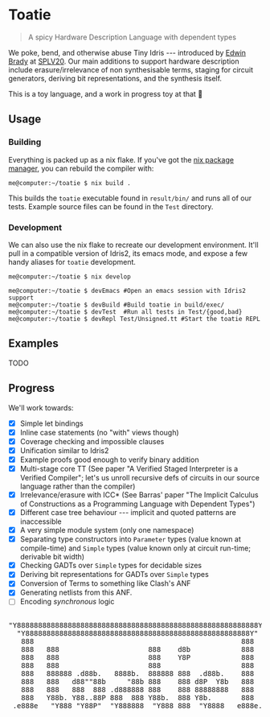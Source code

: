# Toatie

> A spicy Hardware Description Language with dependent types

We poke, bend, and otherwise abuse Tiny Idris --- introduced by [Edwin
Brady](https://github.com/edwinb) at [SPLV20](https://github.com/edwinb/SPLV20).
Our main additions to support hardware description include erasure/irrelevance of
non synthesisable terms, staging for circuit generators, deriving bit
representations, and the synthesis itself.

This is a toy language, and a work in progress toy at that 🤷

## Usage

### Building

Everything is packed up as a nix flake. If you've got the [nix package
manager](https://nixos.org/manual/nix/stable/#chap-installation), you can
rebuild the compiler with:

```console
me@computer:~/toatie $ nix build .
```

This builds the `toatie` executable found in `result/bin/` and runs all of our
tests. Example source files can be found in the `Test` directory.

### Development

We can also use the nix flake to recreate our development environment. It'll
pull in a compatible version of Idris2, its emacs mode, and expose a few handy
aliases for `toatie` development.

```console
me@computer:~/toatie $ nix develop

me@computer:~/toatie $ devEmacs #Open an emacs session with Idris2 support
me@computer:~/toatie $ devBuild #Build toatie in build/exec/
me@computer:~/toatie $ devTest  #Run all tests in Test/{good,bad}
me@computer:~/toatie $ devRepl Test/Unsigned.tt #Start the toatie REPL
```

## Examples

TODO

## Progress

We'll work towards:

  - [X] Simple let bindings
  - [X] Inline case statements (no "with" views though)
  - [X] Coverage checking and impossible clauses
  - [X] Unification similar to Idris2
  - [X] Example proofs good enough to verify binary addition
  - [X] Multi-stage core TT (See paper "A Verified Staged Interpreter is a
        Verified Compiler"; let's us unroll recursive defs of circuits in our
        source language rather than the compiler)
  - [X] Irrelevance/erasure with ICC* (See Barras' paper "The Implicit Calculus
        of Constructions as a Programming Language with Dependent Types")
  - [X] Different case tree behaviour --- implicit and quoted patterns are inaccessible
  - [X] A very simple module system (only one namespace)
  - [X] Separating type constructors into `Parameter` types (value known at compile-time) and `Simple`
        types (value known only at circuit run-time; derivable bit width)
  - [X] Checking GADTs over `Simple` types for decidable sizes
  - [X] Deriving bit representations for GADTs over `Simple` types
  - [X] Conversion of Terms to something like Clash's ANF
  - [X] Generating netlists from this ANF.
  - [ ] Encoding _synchronous_ logic

##

<pre>
"Y888888888888888888888888888888888888888888888888888888888Y"
  "Y88888888888888888888888888888888888888888888888888888Y"
   888                                                 888
   888   888                     888    d8b            888
   888   888                     888    Y8P            888
   888   888                     888                   888
   888   888888 .d88b.   8888b.  888888 888  .d88b.    888
   888   888   d88""88b     "88b 888    888 d8P  Y8b   888
   888   888   888  888 .d888888 888    888 88888888   888
   888   Y88b. Y88..88P 888  888 Y88b.  888 Y8b.       888
 .e888e   "Y888 "Y88P"  "Y888888  "Y888 888  "Y8888   e888e. 
</pre>                                               
